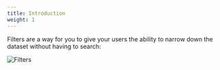 ```yaml
---
title: Introduction
weight: 1
---
```


Filters are a way for you to give your users the ability to narrow down the dataset without having to search:

![Filters](https://imgur.com/UuZKazn.jpg)
